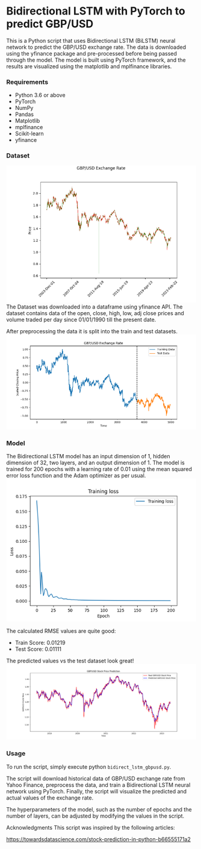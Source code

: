 # Bidirectional LSTM with PyTorch to predict GBP/USD
This is a Python script that uses Bidirectional LSTM (BiLSTM) neural network to predict the GBP/USD exchange rate. The data is downloaded using the yfinance package and pre-processed before being passed through the model. The model is built using PyTorch framework, and the results are visualized using the matplotlib and mplfinance libraries.

### Requirements
- Python 3.6 or above
- PyTorch
- NumPy
- Pandas
- Matplotlib
- mplfinance
- Scikit-learn
- yfinance

### Dataset

![](imgs/total.png)
The Dataset was downloaded into a dataframe using yfinance API. The dataset contains data of the open, close, high, low, adj close prices and volume traded per day since 01/01/1990 till the present date.

After preprocessing the data it is split into the train and test datasets.
![](imgs/train_test.png)
### Model
The Bidirectional LSTM model has an input dimension of 1, hidden dimension of 32, two layers, and an output dimension of 1. The model is trained for 200 epochs with a learning rate of 0.01 using the mean squared error loss function and the Adam optimizer as per usual.
![](imgs/loss.png) 

The calculated RMSE values are quite good:
- Train Score: 0.01219
- Test Score: 0.01111

The predicted values vs the test dataset look great!
![](imgs/prediction.png)
### Usage
To run the script, simply execute python `bidirect_lstm_gbpusd.py`.

The script will download historical data of GBP/USD exchange rate from Yahoo Finance, preprocess the data, and train a Bidirectional LSTM neural network using PyTorch. Finally, the script will visualize the predicted and actual values of the exchange rate.

The hyperparameters of the model, such as the number of epochs and the number of layers, can be adjusted by modifying the values in the script.

Acknowledgments
This script was inspired by the following articles:

https://towardsdatascience.com/stock-prediction-in-python-b66555171a2